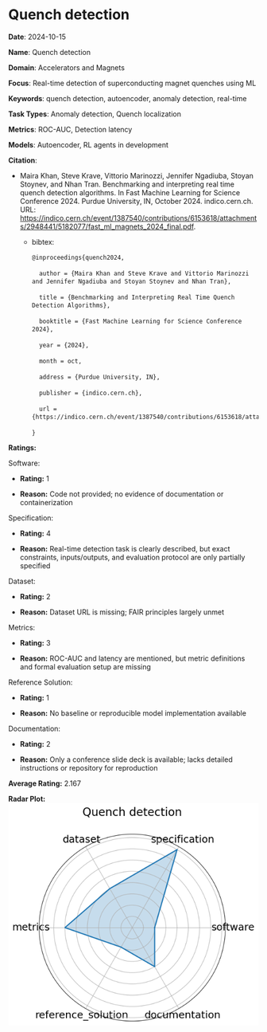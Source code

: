 # Quench detection


**Date**: 2024-10-15


**Name**: Quench detection


**Domain**: Accelerators and Magnets


**Focus**: Real-time detection of superconducting magnet quenches using ML


**Keywords**: quench detection, autoencoder, anomaly detection, real-time


**Task Types**: Anomaly detection, Quench localization


**Metrics**: ROC-AUC, Detection latency


**Models**: Autoencoder, RL agents  in development 


**Citation**:


- Maira Khan, Steve Krave, Vittorio Marinozzi, Jennifer Ngadiuba, Stoyan Stoynev, and Nhan Tran. Benchmarking and interpreting real time quench detection algorithms. In Fast Machine Learning for Science Conference 2024. Purdue University, IN, October 2024. indico.cern.ch. URL: https://indico.cern.ch/event/1387540/contributions/6153618/attachments/2948441/5182077/fast_ml_magnets_2024_final.pdf.

  - bibtex:
      ```
      @inproceedings{quench2024,

        author = {Maira Khan and Steve Krave and Vittorio Marinozzi and Jennifer Ngadiuba and Stoyan Stoynev and Nhan Tran},

        title = {Benchmarking and Interpreting Real Time Quench Detection Algorithms},

        booktitle = {Fast Machine Learning for Science Conference 2024},

        year = {2024},

        month = oct,

        address = {Purdue University, IN},

        publisher = {indico.cern.ch},

        url = {https://indico.cern.ch/event/1387540/contributions/6153618/attachments/2948441/5182077/fast_ml_magnets_2024_final.pdf}

      }

      ```

**Ratings:**


Software:


  - **Rating:** 1


  - **Reason:** Code not provided; no evidence of documentation or containerization 


Specification:


  - **Rating:** 4


  - **Reason:** Real-time detection task is clearly described, but exact constraints, inputs/outputs, and evaluation protocol are only partially specified 


Dataset:


  - **Rating:** 2


  - **Reason:** Dataset URL is missing; FAIR principles largely unmet 


Metrics:


  - **Rating:** 3


  - **Reason:** ROC-AUC and latency are mentioned, but metric definitions and formal evaluation setup are missing 


Reference Solution:


  - **Rating:** 1


  - **Reason:** No baseline or reproducible model implementation available 


Documentation:


  - **Rating:** 2


  - **Reason:** Only a conference slide deck is available; lacks detailed instructions or repository for reproduction 


**Average Rating:** 2.167


**Radar Plot:**
 ![Quench Detection radar plot](../../tex/images/quench_detection_radar.png)